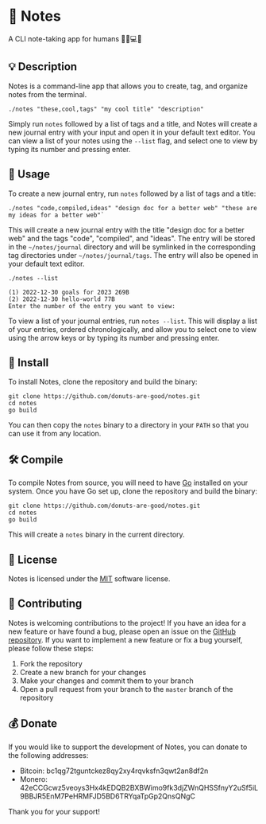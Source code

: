 # 📝 Notes

A CLI note-taking app for humans 🍩🧑💻📝

## 💡 Description

Notes is a command-line app that allows you to create, tag, and organize notes from the terminal. 

```
./notes "these,cool,tags" "my cool title" "description"
```

Simply run `notes` followed by a list of tags and a title, and Notes will create a new journal entry with your input and open it in your default text editor. You can view a list of your notes using the `--list` flag, and select one to view by typing its number and pressing enter.

## 🚀 Usage

To create a new journal entry, run `notes` followed by a list of tags and a title:

```
./notes "code,compiled,ideas" "design doc for a better web" "these are my ideas for a better web"`
```
This will create a new journal entry with the title "design doc for a better web" and the tags "code", "compiled", and "ideas". The entry will be stored in the `~/notes/journal` directory and will be symlinked in the corresponding tag directories under `~/notes/journal/tags`. The entry will also be opened in your default text editor.

```
./notes --list

(1) 2022-12-30 goals for 2023 269B
(2) 2022-12-30 hello-world 77B
Enter the number of the entry you want to view: 
```

To view a list of your journal entries, run `notes --list`. This will display a list of your entries, ordered chronologically, and allow you to select one to view using the arrow keys or by typing its number and pressing enter.

## 💾 Install

To install Notes, clone the repository and build the binary:

```
git clone https://github.com/donuts-are-good/notes.git
cd notes
go build
```

You can then copy the `notes` binary to a directory in your `PATH` so that you can use it from any location.

## 🛠 Compile

To compile Notes from source, you will need to have [Go](https://golang.org) installed on your system. Once you have Go set up, clone the repository and build the binary:

```
git clone https://github.com/donuts-are-good/notes.git 
cd notes 
go build
```


This will create a `notes` binary in the current directory.

## 📜 License

Notes is licensed under the [MIT](https://opensource.org/licenses/MIT) software license. 

## 🤝 Contributing

Notes is welcoming contributions to the project! If you have an idea for a new feature or have found a bug, please open an issue on the [GitHub repository](https://github.com/donuts-are-good/notes). If you want to implement a new feature or fix a bug yourself, please follow these steps:

1.  Fork the repository
2.  Create a new branch for your changes
3.  Make your changes and commit them to your branch
4.  Open a pull request from your branch to the `master` branch of the repository

## 💰 Donate

If you would like to support the development of Notes, you can donate to the following addresses:

-   Bitcoin: bc1qg72tguntckez8qy2xy4rqvksfn3qwt2an8df2n
-   Monero: 42eCCGcwz5veoys3Hx4kEDQB2BXBWimo9fk3djZWnQHSSfnyY2uSf5iL9BBJR5EnM7PeHRMFJD5BD6TRYqaTpGp2QnsQNgC

Thank you for your support!

